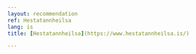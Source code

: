 ```yaml
---
layout: recommendation
ref: Hestatannheilsa
lang: is
title: [Hestatannheilsa](https://www.hestatannheilsa.is/)

---
```


